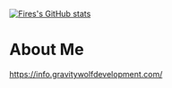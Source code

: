 [![Fires's GitHub stats](https://github-readme-stats.vercel.app/api?username=GravityWolfNotAmused&show_icons=true&theme=cobalt&include_all_commits=true)](https://github.com/anuraghazra/github-readme-stats)

# About Me
https://info.gravitywolfdevelopment.com/
